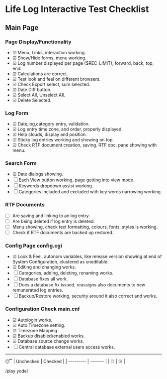 # Life Log Interactive Test Checklist

## Main Page

### Page Display/Functionality

- &#9745; Menu, Links, interaction working.
- &#9745; Show/Hide forms, menu working.
- &#9745; Log number displayed per page ($REC_LIMIT), forward, back, top, end.
- &#9745; Calculations are correct.
- &#9745; Test look and feel on different browsers.
- &#9745; Check Export select, sum selected.
- &#9745; Date Diff button.
- &#9745; Select All, Unselect All.
- &#9745; Delete Selected.

### Log Form

- &#9745; Date,log,category entry, validation.
- &#9745; Log entry time zone, and order, properly displayed.
- &#9745; Help clouds, display and position.
- &#9745; Sticky log entries working and showing on top.
- &#9745; Check RTF document creation, saving. RTF doc. pane showing with menu.


### Search Form

- &#9745; Date dialogs showing.
- &#9744; Each View button working, page getting into view mode.
- &#9744; Keywords dropdown assist working.
- &#9744; Categories included and excluded with key words narrowing working.

### RTF Documents

- &#9744; Are saving and linking to an log entry.
- &#9744; Are being deleted if log entry is deleted.
- &#9744; Menu showing, check text formatting, colours, fonts, styles is working.
- &#9744; Check if RTF documents are backed up restored.

### Config Page config.cgi

- &#9745; Look & Feel, autonom variables, like release version showing at end of System Configuration, clustered as uneditable.
- &#9745; Editing and changing works.
- &#9744; Categories, adding, deleting, renaming works.
- &#9744; Database fixes all work.
- &#9744; Does a database fix issued, reassigns also documents to new remunerated log entries.
- &#9744; Backup/Restore working, security around it also correct and works.

### Configuration Check main.cnf

- &#9745; Autologin works.
- &#9745; Auto Timezone setting.
- &#9745; Timezone Mapping.
- &#9745; Backup disabled/enabled works.
- &#9745; Database source change works.
- &#9744; Central database external users access works.

---
:sleeping:
| Unchecked | Checked |
| --------- | ------- |
| &#9744;   | &#9745; |

/play yodel